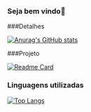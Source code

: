 ### Seja bem vindo👋

###Detalhes 

[![Anurag's GitHub stats](https://github-readme-stats.vercel.app/api?username=leoramosdiniz&show_icons=true&theme=dark)](https://github.com/leoramosdiniz/tiktokapp)


###Projeto

[![Readme Card](https://github-readme-stats.vercel.app/api/pin/?username=leoramosdiniz&repo=tiktokapp&theme=dark)](https://github.com/leoramosdiniz/tiktokapp)


### Linguagens utilizadas 

[![Top Langs](https://github-readme-stats.vercel.app/api/top-langs/?username=leoramosdiniz)](https://github.com/leoramosdiniz/tiktokapp)








<!--
**leoramosdiniz/leoramosdiniz** is a ✨ _special_ ✨ repository because its `README.md` (this file) appears on your GitHub profile.

Here are some ideas to get you started:

- 🔭 I’m currently working on ...
- 🌱 I’m currently learning ...
- 👯 I’m looking to collaborate on ...
- 🤔 I’m looking for help with ...
- 💬 Ask me about ...
- 📫 How to reach me: ...
- 😄 Pronouns: ...
- ⚡ Fun fact: ...
-->
